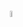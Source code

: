 <div style="display: flex; justify-content: center; align-items: center; height: 100vh;">
  <img src="https://cdn.jsdelivr.net/gh/devicons/devicon/icons/linux/linux-original.svg" width="5%" alt="Linux Icon"/>
</div>
